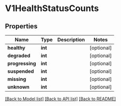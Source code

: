 # V1HealthStatusCounts

## Properties
Name | Type | Description | Notes
------------ | ------------- | ------------- | -------------
**healthy** | **int** |  | [optional] 
**degraded** | **int** |  | [optional] 
**progressing** | **int** |  | [optional] 
**suspended** | **int** |  | [optional] 
**missing** | **int** |  | [optional] 
**unknown** | **int** |  | [optional] 

[[Back to Model list]](../README.md#documentation-for-models) [[Back to API list]](../README.md#documentation-for-api-endpoints) [[Back to README]](../README.md)

